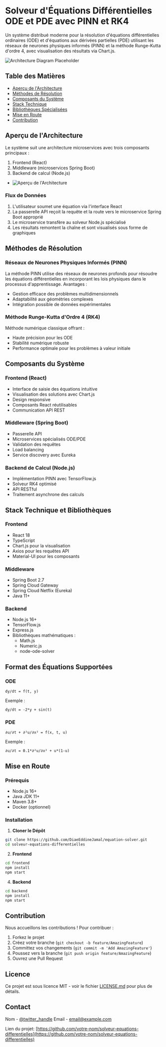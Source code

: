 # Solveur d'Équations Différentielles ODE et PDE avec PINN et RK4

Un système distribué moderne pour la résolution d'équations différentielles ordinaires (ODE) et d'équations aux dérivées partielles (PDE) utilisant les réseaux de neurones physiques informés (PINN) et la méthode Runge-Kutta d'ordre 4, avec visualisation des résultats via Chart.js.

![Architecture Diagram Placeholder](/api/placeholder/800/400)

## Table des Matières
- [Aperçu de l'Architecture](#aperçu-de-larchitecture)
- [Méthodes de Résolution](#méthodes-de-résolution)
- [Composants du Système](#composants-du-système)
- [Stack Technique](#stack-technique)
- [Bibliothèques Spécialisées](#bibliothèques-spécialisées)
- [Mise en Route](#mise-en-route)
- [Contribution](#contribution)

## Aperçu de l'Architecture

Le système suit une architecture microservices avec trois composants principaux :
1. Frontend (React)
2. Middleware (microservices Spring Boot)
3. Backend de calcul (Node.js)
- ![Aperçu de l'Architecture](https://i.ibb.co/LR0PfSj/arch-project.png)


### Flux de Données
1. L'utilisateur soumet une équation via l'interface React
2. La passerelle API reçoit la requête et la route vers le microservice Spring Boot approprié
3. Le microservice transfère au solveur Node.js spécialisé
4. Les résultats remontent la chaîne et sont visualisés sous forme de graphiques

## Méthodes de Résolution

### Réseaux de Neurones Physiques Informés (PINN)
La méthode PINN utilise des réseaux de neurones profonds pour résoudre les équations différentielles en incorporant les lois physiques dans le processus d'apprentissage. Avantages :
- Gestion efficace des problèmes multidimensionnels
- Adaptabilité aux géométries complexes
- Intégration possible de données expérimentales

### Méthode Runge-Kutta d'Ordre 4 (RK4)
Méthode numérique classique offrant :
- Haute précision pour les ODE
- Stabilité numérique robuste
- Performance optimale pour les problèmes à valeur initiale

## Composants du Système

### Frontend (React)
- Interface de saisie des équations intuitive
- Visualisation des solutions avec Chart.js
- Design responsive
- Composants React réutilisables
- Communication API REST

### Middleware (Spring Boot)
- Passerelle API
- Microservices spécialisés ODE/PDE
- Validation des requêtes
- Load balancing
- Service discovery avec Eureka

### Backend de Calcul (Node.js)
- Implémentation PINN avec TensorFlow.js
- Solveur RK4 optimisé
- API RESTful
- Traitement asynchrone des calculs

## Stack Technique et Bibliothèques

### Frontend
- React 18
- TypeScript
- Chart.js pour la visualisation
- Axios pour les requêtes API
- Material-UI pour les composants

### Middleware
- Spring Boot 2.7
- Spring Cloud Gateway
- Spring Cloud Netflix (Eureka)
- Java 11+

### Backend
- Node.js 16+
- TensorFlow.js
- Express.js
- Bibliothèques mathématiques :
  - Math.js
  - Numeric.js
  - node-ode-solver

## Format des Équations Supportées

### ODE
```
dy/dt = f(t, y)
```
Exemple : 
```
dy/dt = -2*y + sin(t)
```

### PDE
```
∂u/∂t + ∂²u/∂x² = f(x, t, u)
```
Exemple :
```
∂u/∂t = 0.1*∂²u/∂x² + u*(1-u)
```

## Mise en Route

### Prérequis
- Node.js 16+
- Java JDK 11+
- Maven 3.8+
- Docker (optionnel)

### Installation

1. **Cloner le Dépôt**
```bash
git clone https://github.com/DiaeEddineJamal/equation-solver.git
cd solveur-equations-differentielles
```

2. **Frontend**
```bash
cd frontend
npm install
npm start
```

4. **Backend**
```bash
cd backend
npm install
npm start
```


## Contribution

Nous accueillons les contributions ! Pour contribuer :

1. Forkez le projet
2. Créez votre branche (`git checkout -b feature/AmazingFeature`)
3. Committez vos changements (`git commit -m 'Add AmazingFeature'`)
4. Poussez vers la branche (`git push origin feature/AmazingFeature`)
5. Ouvrez une Pull Request

## Licence

Ce projet est sous licence MIT - voir le fichier [LICENSE.md](LICENSE.md) pour plus de détails.

## Contact

Nom - [@twitter_handle](https://twitter.com/twitter_handle)
Email - email@example.com

Lien du projet: [https://github.com/votre-nom/solveur-equations-differentielles](https://github.com/votre-nom/solveur-equations-differentielles)
